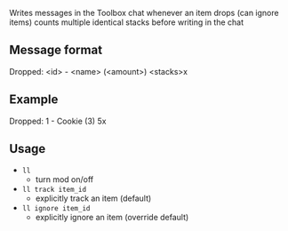Writes messages in the Toolbox chat whenever an item drops (can ignore items)
counts multiple identical stacks before writing in the chat

## Message format
Dropped: \<id\> - \<name\> (\<amount\>) \<stacks\>x

## Example
Dropped: 1 - Cookie (3) 5x

## Usage
- `ll`
  - turn mod on/off
- `ll track item_id`
  - explicitly track an item (default)
- `ll ignore item_id`
  - explicitly ignore an item (override default)